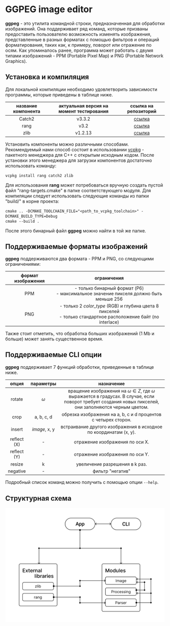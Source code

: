 # GGPEG image editor

__ggpeg__ - это утилита командной строки, предназначенная для обработки изображений. Она поддерживает ряд команд,
которые призваны предоставить пользователю возможность изменять изображения, представленные в разных форматах с помощью
фильтров и операций форматирования, таких как, к примеру, поворот или отражение по осям. Как упоминалось ранее, 
программа может работать с двумя типами изображений - PPM (Portable Pixel Map) и PNG (Portable Network Graphics).

## Установка и компиляция

Для локальной компиляции необходимо удовлетворить зависимости программы, которые приведены в таблице ниже.

| название компонента | актуальная версия на момент тестирования | ссылка на репозиторий |
| :-----------------: | :--------------------------------------: | :-------------------: |
| Catch2              | v3.3.2                                   | [ссылка](https://github.com/catchorg/Catch2) |
| rang                | v3.2                                     | [ссылка](https://github.com/agauniyal/rang)  |
| zlib                | v1.2.13                                  | [ссылка](https://github.com/madler/zlib)     |

Установить компоненты можно различными способами. Рекомендуемый нами способ состоит в использовании 
[vcpkg](https://vcpkg.io/en/index.html) - пакетного менеджера для C++ с открытым исходным кодом. После установки
этого менеджера для загрузки компонентов достаточно использовать команду:

    vcpkg install rang catch2 zlib

Для использования __rang__ может потребоваться вручную создать пустой файл "rang-targets.cmake" в папке соответствующего
модуля.
Для компиляции следует использовать следующие команды из папки "build/" в корне проекта:

    cmake .. -DCMAKE_TOOLCHAIN_FILE="<path_to_vcpkg_toolchain>" -DCMAKE_BUILD_TYPE=Debug
    cmake --build .

После этого бинарный файл __ggpeg__ можно найти в той же папке.

## Поддерживаемые форматы изображений

__ggpeg__ поддерживаются два формата - PPM и PNG, со следующими ограничениями:

| формат изображения | ограничения |
| :----------------: | :---------: |
| PPM                | - только бинарный формат (P6) <br> - максимальное значение пикселя должно быть меньше 256                           |
| PNG                | - только 2 *color_type* (RGB) и глубина цвета 8 пикселей <br> - только стандартное расположение байт (no interlace) |

Также стоит отметить, что обработка больших изображений (1 Mb и больше) может занять существенное время.

## Поддерживаемые CLI опции

__ggpeg__ поддерживает 7 функций обработки, приведенные в таблице ниже.

| опция         | параметры         | назначение                                                                                                                                                                        |
| :-----------: | :---------------: | :-------------------------------------------------------------------------------------------------------------------------------------------------------------------------------: |
| rotate        | $\omega$          | вращение изображения на $\omega \in Z$, где $\omega$ выражается в градусах. В случае, если поворот требует создания новых пикселей, они заполняются черным цветом.                |
| crop          | a, b, c, d        | обрезка изображения на a, b, c и d процентов с четырех сторон.                                                                                                                    |
| insert        | *image*, x, y     | встраивание другого изображения в исходное по координатам (x, y).                                                                                                                 |
| reflect (X)   | -                 | отражение изображения по оси X.                                                                                                                                                   |
| reflect (Y)   | -                 | отражение изображения по оси Y.                                                                                                                                                   |
| resize        | k                 | увеличение разрешения в k раз.                                                                                                                                                    |
| negative      | -                 | фильтр "негатив"                                                                                                                                                                  |   

Подробный список команд можно получить с помощью опции ```--help```.

## Структурная схема

![alt text](github/scheme.svg "схема")
